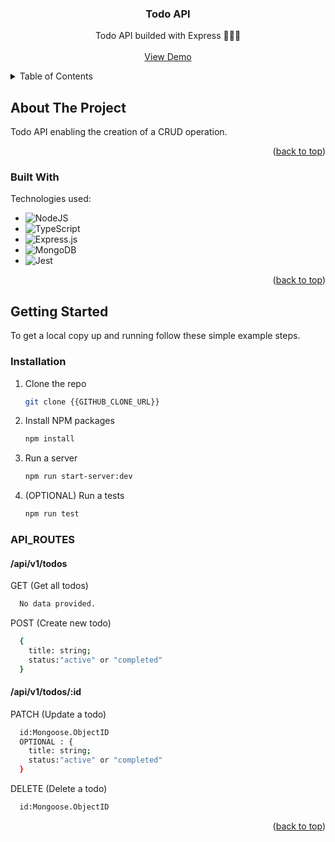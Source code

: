 <p id="readme-top"></p>
<div align="center">
  <h3 align="center">Todo API</h3>

  <p align="center">
     Todo API builded with Express 🚀🚀🚀
    <br />
    <br />
    <a href="https://sign-up-form-mm1rymkfp-bossnasky.vercel.app/">View Demo</a>
  </p>
</div>

<!-- TABLE OF CONTENTS -->
<details>
  <summary>Table of Contents</summary>
  <ol>
    <li>
      <a href="#about-the-project">About The Project</a>
      <ul>
        <li><a href="#built-with">Built With</a></li>
      </ul>
    </li>
    <li>
      <a href="#getting-started">Getting Started</a>
      <ul>
        <li><a href="#installation">Installation</a></li>
      </ul>
    </li>
  </ol>
</details>

<!-- ABOUT THE PROJECT -->

## About The Project

Todo API enabling the creation of a CRUD operation.

<p align="right">(<a href="#readme-top">back to top</a>)</p>

### Built With

Technologies used:

- ![NodeJS](https://img.shields.io/badge/node.js-6DA55F?style=for-the-badge&logo=node.js&logoColor=white)
- ![TypeScript](https://img.shields.io/badge/typescript-%23007ACC.svg?style=for-the-badge&logo=typescript&logoColor=white)
- ![Express.js](https://img.shields.io/badge/express.js-%23404d59.svg?style=for-the-badge&logo=express&logoColor=%2361DAFB)
- ![MongoDB](https://img.shields.io/badge/MongoDB-%234ea94b.svg?style=for-the-badge&logo=mongodb&logoColor=white)
- ![Jest](https://img.shields.io/badge/-jest-%23C21325?style=for-the-badge&logo=jest&logoColor=white)


<p align="right">(<a href="#readme-top">back to top</a>)</p>

<!-- GETTING STARTED -->

## Getting Started

To get a local copy up and running follow these simple example steps.

### Installation

1. Clone the repo
   ```sh
   git clone {{GITHUB_CLONE_URL}}
   ```
2. Install NPM packages
   ```sh
   npm install
   ```
3. Run a server
   ```sh
   npm run start-server:dev
   ```
4. (OPTIONAL) Run a tests
   ```sh
   npm run test
   ```
### API_ROUTES

#### /api/v1/todos

<p>GET (Get all todos)</p>

```sh
  No data provided.
```

<p>POST (Create new todo)</p>

```sh
  {
    title: string;
    status:"active" or "completed"
  }
```

#### /api/v1/todos/:id

<p>PATCH (Update a todo)</p>

```sh
  id:Mongoose.ObjectID
  OPTIONAL : {
    title: string;
    status:"active" or "completed"
  }
```

<p>DELETE (Delete a todo)</p>

```sh
  id:Mongoose.ObjectID
```

<p align="right">(<a href="#readme-top">back to top</a>)</p>
